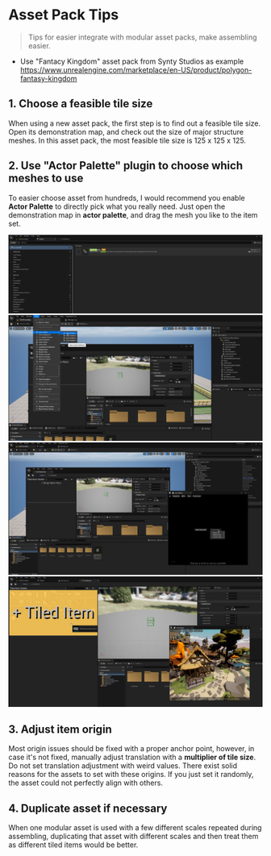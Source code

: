 # Asset Pack Tips

> Tips for easier integrate with modular asset packs, make assembling easier.

- Use "Fantacy Kingdom" asset pack from Synty Studios as example
https://www.unrealengine.com/marketplace/en-US/product/polygon-fantasy-kingdom



## 1. Choose a feasible tile size

When using a new asset pack, the first step is to find out a feasible tile size. Open its demonstration map, and check out the size of major structure meshes. In this asset pack, the most feasible tile size is 125 x 125 x 125.

## 2. Use "Actor Palette" plugin to choose which meshes to use

To easier choose asset from hundreds, I would recommend you enable **Actor Palette** to directly pick what you really need. Just open the demonstration map in **actor palette**, and drag the mesh you like to the item set.

![Demo0](../_media/PackTips/ActorPalette.png)
![Demo1](../_media/PackTips/ActorPalette2.png)
![Demo2](../_media/PackTips/ActorPalette3.png)
![Demo3](../_media/PackTips/ActorPalette4.png)


## 3. Adjust item origin

Most origin issues should be fixed with a proper anchor point, however, in case it's not fixed, manually adjust translation with a **multiplier of tile size**. Do not set translation adjustment with weird values. There exist solid reasons for the assets to set with these origins. If you just set it randomly, the asset could not perfectly align with others.

## 4. Duplicate asset if necessary

When one modular asset is used with a few different scales repeated during assembling, duplicating that asset with different scales and then treat them as different tiled items would be better.  

